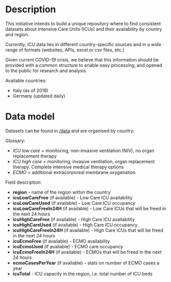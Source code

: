 # Description

This initiative intends to build a unique repository where to find consistent datasets about Intensive Care Units (ICUs) and their availability by country and region.

Currently, ICU data lies in different country-specific sources and in a wide range of formats (websites, APIs, excel or csv files, etc.)

Given current COVID-19 crisis, we believe that this information should be provided with a common structure to enable easy processing, and opened to the public for research and analysis.

Available countries:
* Italy (as of 2018)
* Germany (updated daily)

# Data model

Datasets can be found in [/data](https://github.com/saccodd/intensive-care-unit-availability/tree/master/data) and are organised by country.

Glossary:
* *ICU low care* = monitoring, non-invasive ventilation (NIV), no organ replacement therapy
* *ICU high care* = monitoring, invasive ventilation, organ replacement therapy. Complete intensive medical therapy options
* *ECMO* = additional extracorporeal membrane oxygenation

Field description:
* **region** - name of the region within the country
* **icuLowCareFree** (if available) - Low Care ICU availability
* **icuLowCareUsed** (if available) - Low Care ICU occupancy
* **icuLowCareFreeIn24H** (if available) - Low Care ICUs that will be freed in the next 24 hours
* **icuHighCareFree** (if available) - High Care ICU availability
* **icuHighCareUsed** (if available) - High Care ICU occupancy
* **icuHighCareFreeIn24H** (if available) - High Care ICUs that will be freed in the next 24 hours
* **icuEcmoFree** (if available) - ECMO availability
* **icuEcmoUsed** (if available) - ECMO care occupancy
* **icuEcmoFreeIn24H** (if available) - ECMOs that will be freed in the next 24 hours
* **ecmoCasesPerYear** (if available) - stats on number of ECMO cases a year
* **icuTotal** - ICU capacity in the region, i.e. total number of ICU beds
